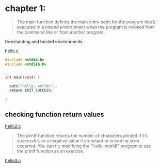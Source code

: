 # chapter 1:

>The main function defines the main entry point for the program that’s executed in a *hosted* environment when the program is invoked from the command line or from another program.

freestanding and hosted environments

[hello.c](hello.c)

```c
#include <stdio.h>
#include <stdlib.h>


int main(void) {

  puts("Hello, world!");
  return EXIT_SUCCESS;
  
}
```

## checking function return values

[hello2.c](hello2.c)

>The printf function returns the number of characters printed if it’s successful, or a negative value if an output or encoding error occurred. You can try modifying the “Hello, world!” program to use the printf function as an exercise.

[hello3.c](hello3.c)